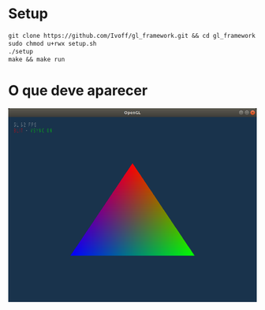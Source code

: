# Setup
```
git clone https://github.com/Ivoff/gl_framework.git && cd gl_framework
sudo chmod u+rwx setup.sh
./setup
make && make run
```

# O que deve aparecer
![alt text](screenshot.png "tabela de sufixos e prefixos")